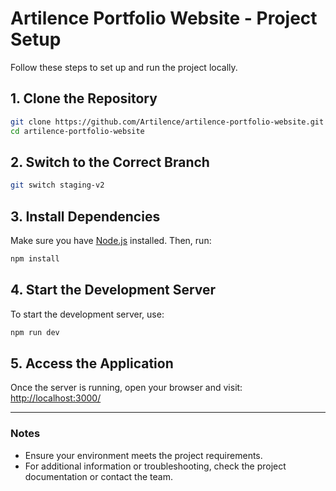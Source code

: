 # Artilence Portfolio Website - Project Setup  

Follow these steps to set up and run the project locally.

## 1. Clone the Repository  
```bash
git clone https://github.com/Artilence/artilence-portfolio-website.git
cd artilence-portfolio-website
```

## 2. Switch to the Correct Branch  
```bash
git switch staging-v2
```

## 3. Install Dependencies  
Make sure you have [Node.js](https://nodejs.org/) installed. Then, run:  
```bash
npm install
```

## 4. Start the Development Server  
To start the development server, use:  
```bash
npm run dev
```

## 5. Access the Application  
Once the server is running, open your browser and visit:  
[http://localhost:3000/](http://localhost:3000/)  

---

### Notes  
- Ensure your environment meets the project requirements. 
- For additional information or troubleshooting, check the project documentation or contact the team.  

